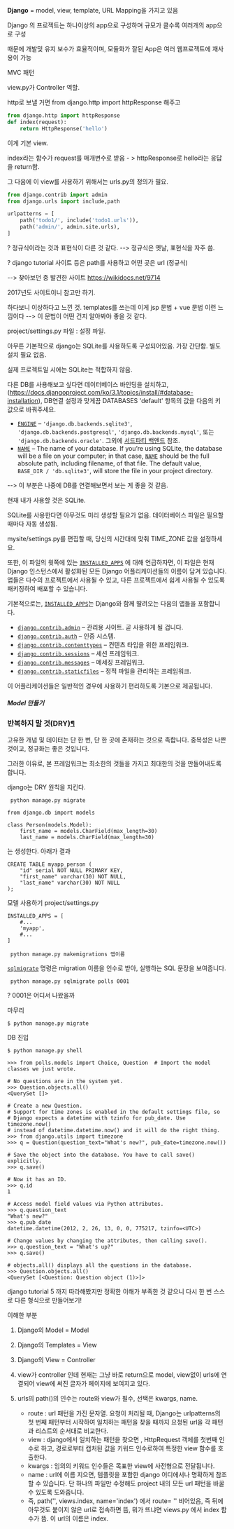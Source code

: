 

**Django** = model, view, template, URL Mapping을 가지고 있음

Django 의 프로젝트는 하나이상의 app으로 구성하며 규모가 클수록 여러개의 app으로 구성

때문에 개발및 유지 보수가 효율적이며, 모듈화가 잘된 App은 여러 웹프로젝트에 재사용이 가능 



MVC 패턴

view.py가 Controller 역할.

http로 보낼 거면 from django.http import httpResponse 해주고

```python
from django.http import httpResponse 
def index(request):
    return HttpResponse('hello')
```

이게 기본 view. 

index라는 함수가 request를 매개변수로 받음 - > httpResponse로 hello라는 응답을 return함.



그 다음에 이 view를 사용하기 위해서는 urls.py의 정의가 필요.

```python
from django.contrib import admin
from django.urls import include,path

urlpatterns = [
    path('todo1/', include('todo1.urls')),
    path('admin/', admin.site.urls),
]
```

? 정규식이라는 것과 표현식이 다른 것 같다. --> 정규식은 옛날, 표현식을 자주 씀.

? django tutorial 사이트 등은 path를 사용하고 어떤 곳은 url (정규식)



--> 찾아보던 중 발견한 사이트 https://wikidocs.net/9714 

2017년도 사이트이니 참고만 하기.



하다보니 이상하다고 느낀 것. templates를 쓰는데 이게 jsp 문법 + vue 문법 이런 느낌이다 --> 이 문법이 어떤 건지 알아봐야 좋을 것 같다.



project/settings.py 파일 : 설정 파일. 

아무튼 기본적으로 django는 SQLite를 사용하도록 구성되어있음. 가장 간단함. 별도 설치 필요 없음.

실제 프로젝트일 시에는 SQLite는 적합하지 않음.

다른 DB를 사용해보고 싶다면 데이터베이스 바인딩을 설치하고, (https://docs.djangoproject.com/ko/3.1/topics/install/#database-installation), DB연결 설정과 맞게끔 DATABASES 'default' 항목의 값을 다음의 키 값으로 바꿔주세요.

- [`ENGINE`](https://docs.djangoproject.com/ko/3.1/ref/settings/#std:setting-DATABASE-ENGINE) – `'django.db.backends.sqlite3'`, `'django.db.backends.postgresql'`, `'django.db.backends.mysql'`, 또는 `'django.db.backends.oracle'`. 그외에 [서드파티 백엔드](https://docs.djangoproject.com/ko/3.1/ref/databases/#third-party-notes) 참조.
- [`NAME`](https://docs.djangoproject.com/ko/3.1/ref/settings/#std:setting-NAME) – The name of your database. If you’re using SQLite, the database will be a file on your computer; in that case, [`NAME`](https://docs.djangoproject.com/ko/3.1/ref/settings/#std:setting-NAME) should be the full absolute path, including filename, of that file. The default value, `BASE_DIR / 'db.sqlite3'`, will store the file in your project directory.

--> 이 부분은 나중에 DB를 연결해보면서 보는 게 좋을 것 같음.



현재 내가 사용할 것은 SQLite.

SQLite를 사용한다면 아무것도 미리 생성할 필요가 없음. 데이터베이스 파일은 필요할 때마다 자동 생성됨.



mysite/settings.py를 편집할 때, 당신의 시간대에 맞춰 TIME_ZONE 값을 설정하세요.

또한, 이 파일의 윗쪽에 있는 [`INSTALLED_APPS`](https://docs.djangoproject.com/ko/3.1/ref/settings/#std:setting-INSTALLED_APPS) 에 대해 언급하자면, 이 파일은 현재 Django 인스턴스에서 활성화된 모든 Django 어플리케이션들의 이름이 담겨 있습니다. 앱들은 다수의 프로젝트에서 사용될 수 있고, 다른 프로젝트에서 쉽게 사용될 수 있도록 패키징하여 배포할 수 있습니다.

기본적으로는, [`INSTALLED_APPS`](https://docs.djangoproject.com/ko/3.1/ref/settings/#std:setting-INSTALLED_APPS)는 Django와 함께 딸려오는 다음의 앱들을 포함합니다.

- [`django.contrib.admin`](https://docs.djangoproject.com/ko/3.1/ref/contrib/admin/#module-django.contrib.admin) – 관리용 사이트. 곧 사용하게 될 겁니다.
- [`django.contrib.auth`](https://docs.djangoproject.com/ko/3.1/topics/auth/#module-django.contrib.auth) – 인증 시스템.
- [`django.contrib.contenttypes`](https://docs.djangoproject.com/ko/3.1/ref/contrib/contenttypes/#module-django.contrib.contenttypes) – 컨텐츠 타입을 위한 프레임워크.
- [`django.contrib.sessions`](https://docs.djangoproject.com/ko/3.1/topics/http/sessions/#module-django.contrib.sessions) – 세션 프레임워크.
- [`django.contrib.messages`](https://docs.djangoproject.com/ko/3.1/ref/contrib/messages/#module-django.contrib.messages) – 메세징 프레임워크.
- [`django.contrib.staticfiles`](https://docs.djangoproject.com/ko/3.1/ref/contrib/staticfiles/#module-django.contrib.staticfiles) – 정적 파일을 관리하는 프레임워크.

이 어플리케이션들은 일반적인 경우에 사용하기 편리하도록 기본으로 제공됩니다.

##### Model 만들기

### 반복하지 말 것(DRY)[¶](https://docs.djangoproject.com/ko/3.1/misc/design-philosophies/#don-t-repeat-yourself-dry)

고유한 개념 및 데이터는 단 한 번, 단 한 곳에 존재하는 것으로 족합니다. 중복성은 나쁜 것이고, 정규화는 좋은 것입니다.

그러한 이유로, 본 프레임워크는 최소한의 것들을 가지고 최대한의 것을 만들어내도록 합니다.

django는 DRY 원칙을 지킨다.



```
 python manage.py migrate
```

```
from django.db import models

class Person(models.Model):
    first_name = models.CharField(max_length=30)
    last_name = models.CharField(max_length=30)
```

는 생성한다.  아래가 결과

```
CREATE TABLE myapp_person (
    "id" serial NOT NULL PRIMARY KEY,
    "first_name" varchar(30) NOT NULL,
    "last_name" varchar(30) NOT NULL
);
```



모델 사용하기 project/settings.py

```
INSTALLED_APPS = [
    #...
    'myapp',
    #...
]
```

```
 python manage.py makemigrations 앱이름
```



 [`sqlmigrate`](https://docs.djangoproject.com/ko/3.1/ref/django-admin/#django-admin-sqlmigrate) 명령은 migration 이름을 인수로 받아, 실행하는 SQL 문장을 보여줍니다.

```
 python manage.py sqlmigrate polls 0001
```

? 0001은 어디서 나왔을까



마무리

```
$ python manage.py migrate
```



DB 진입

```
$ python manage.py shell
```

```
>>> from polls.models import Choice, Question  # Import the model classes we just wrote.

# No questions are in the system yet.
>>> Question.objects.all()
<QuerySet []>

# Create a new Question.
# Support for time zones is enabled in the default settings file, so
# Django expects a datetime with tzinfo for pub_date. Use timezone.now()
# instead of datetime.datetime.now() and it will do the right thing.
>>> from django.utils import timezone
>>> q = Question(question_text="What's new?", pub_date=timezone.now())

# Save the object into the database. You have to call save() explicitly.
>>> q.save()

# Now it has an ID.
>>> q.id
1

# Access model field values via Python attributes.
>>> q.question_text
"What's new?"
>>> q.pub_date
datetime.datetime(2012, 2, 26, 13, 0, 0, 775217, tzinfo=<UTC>)

# Change values by changing the attributes, then calling save().
>>> q.question_text = "What's up?"
>>> q.save()

# objects.all() displays all the questions in the database.
>>> Question.objects.all()
<QuerySet [<Question: Question object (1)>]>
```

























django tutorial 5 까지 따라해봤지만 정확한 이해가 부족한 것 같으니 다시 한 번 스스로 다른 형식으로 만들어보기!

이해한 부분

1. Django의 Model = Model

2. Django의 Templates = View

3. Django의 View = Controller

   

1. view가 controller 인데 현재는 그냥 바로 return으로 model, view없이 urls에 연결되어 view에 써진 글자가 페이지에 보여지고 있다.
2. urls의 path()의 인수는 route와 view가 필수, 선택은 kwargs, name.
   - route : url 패턴을 가진 문자열. 요청이 처리될 때, Django는 urlpatterns의 첫 번째 패턴부터 시작하여 일치하는 패턴을 찾을 때까지 요청된 url을 각 패턴과 리스트의 순서대로 비교한다. 
   - view : django에서 일치하는 패턴을 찾으면 , HttpRequest 객체를 첫번째 인수로 하고, 경로로부터 캡처된 값을 키워드 인수로하여 특정한 view 함수를 호출한다.
   - kwargs : 임의의 키워드 인수들은 목표한 view에 사전형으로 전달됩니다.
   - name : url에 이름 지으면, 템플릿을 포함한 django 어디에서나 명확하게 참조할 수 있습니다.  단 하나의 파일만 수정해도 project 내의 모든 url 패턴을 바꿀 수 있도록 도와줍니다.
   - 즉,  path('', views.index, name='index') 에서  route= '' 비어있음, 즉 뒤에 아무것도 붙이지 않은 url로 접속하면 뜸, 뭐가 뜨냐면 views.py 에서 index 함수가 뜸. 이 url의 이름은 index.



